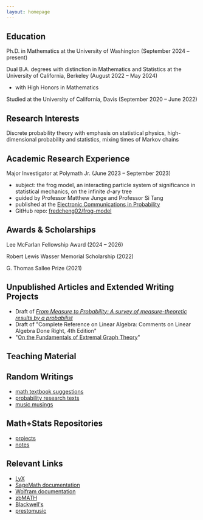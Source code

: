 ```yaml
---
layout: homepage
---
```

## Education
Ph.D. in Mathematics at the University of Washington (September 2024 – present)

Dual B.A. degrees with distinction in Mathematics and Statistics at the University of California, Berkeley (August 2022 – May 2024)
 - with High Honors in Mathematics

Studied at the University of California, Davis (September 2020 – June 2022)

## Research Interests
Discrete probability theory with emphasis on statistical physics, high-dimensional probability and statistics, mixing times of Markov chains

## Academic Research Experience

Major Investigator at Polymath Jr. (June 2023 – September 2023)
- subject: the frog model, an interacting particle system of significance in statistical mechanics, on the infinite $d$-ary tree
- guided by Professor Matthew Junge and Professor Si Tang
- published at the [Electronic Communications in Probability](https://doi.org/10.1214/24-ECP606)
- GitHub repo: [fredcheng02/frog-model](https://github.com/fredcheng02/frog-model)

## Awards & Scholarships
Lee McFarlan Fellowship Award (2024 – 2026)

Robert Lewis Wasser Memorial Scholarship (2022)

G. Thomas Sallee Prize (2021)

## Unpublished Articles and Extended Writing Projects
- Draft of *[From Measure to Probability: A survey of measure-theoretic results by a probabilist](https://www.overleaf.com/read/tkgmhpqddtwy#affdd1)*
- Draft of "Complete Reference on Linear Algebra: Comments on Linear Algebra Done Right, 4th Edition"
- "[On the Fundamentals of Extremal Graph Theory](https://fredcheng02.github.io/docs/pioneer_paper.pdf)"

## Teaching Material

## Random Writings
- [math textbook suggestions](writings/mathtexts.md)
- [probability research texts](writings/prob_research_text.md)
- [music musings](writings/musicmusings.md)

## Math+Stats Repositories
- [projects](https://github.com/fredcheng02/mathprojects)
- [notes](https://github.com/fredcheng02/MathStatsNotes)

## Relevant Links
- [LyX](https://www.lyx.org/)
- [SageMath documentation](https://doc.sagemath.org/html/en/index.html)
- [Wolfram documentation](https://reference.wolfram.com/language/)
- [zbMATH](https://zbmath.org/)
- [Blackwell's](https://blackwells.co.uk/bookshop/home)
- [prestomusic](https://www.prestomusic.com/)
